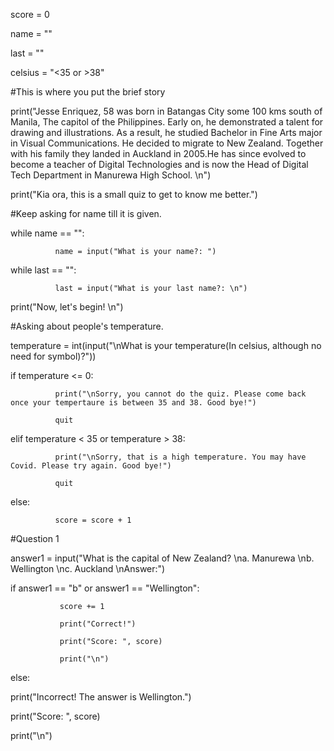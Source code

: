 score = 0

name = ""

last = ""

celsius = "<35 or >38"

#This is where you put the brief story

print("Jesse Enriquez, 58 was born in Batangas City some 100 kms south of Manila, The capitol of the Philippines. Early on, he demonstrated a talent for drawing and illustrations. As a result, he studied Bachelor in Fine Arts major in Visual Communications. He decided to migrate to New Zealand. Together with his family they landed in Auckland in 2005.He has since evolved to become a teacher of Digital Technologies and is now the Head of Digital Tech Department in Manurewa High School. \n")

 

print("Kia ora, this is a small quiz to get to know me better.")

#Keep asking for name till it is given.

while name == "":

              name = input("What is your name?: ")

while last == "":

              last = input("What is your last name?: \n")

 

print("Now, let's begin! \n")

#Asking about people's temperature.

 

temperature = int(input("\nWhat is your temperature(In celsius, although no need for symbol)?"))

if temperature <= 0:

 

              print("\nSorry, you cannot do the quiz. Please come back once your tempertaure is between 35 and 38. Good bye!")

              quit

elif temperature < 35 or temperature > 38:

              print("\nSorry, that is a high temperature. You may have Covid. Please try again. Good bye!")

              quit

else:

              score = score + 1

      

#Question 1

answer1 = input("What is the capital of New Zealand? \na. Manurewa \nb. Wellington \nc. Auckland \nAnswer:")

if answer1 == "b" or answer1 == "Wellington":

               score += 1

               print("Correct!")

               print("Score: ", score)

               print("\n")

 

else:

  print("Incorrect! The answer is Wellington.")

  print("Score: ", score)

  print("\n")
 
